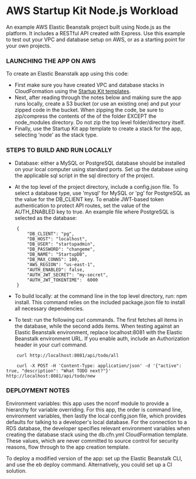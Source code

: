 # AWS Startup Kit Node.js Workload


An example AWS Elastic Beanstalk project built using Node.js as the platform. It
includes a RESTful API created with Express. Use this example to test out your VPC
and database setup on AWS, or as a starting point for your own projects.

### LAUNCHING THE APP ON AWS

To create an Elastic Beanstalk app using this code:
- First make sure you have created VPC and database stacks in CloudFormation using the [Startup Kit templates](https://github.com/awslabs/startup-kit-templates).
- Next, after reading through the notes below and making sure the app runs locally,
create a S3 bucket (or use an existing one) and put your zipped code in the bucket.
When zipping the code, be sure to zip/compress the contents of the of the folder EXCEPT
the node_modules directory.  Do not zip the top level folder/directory itself.  
- Finally, use the Startup Kit app template to create a stack for the app, selecting
'node' as the stack type.

### STEPS TO BUILD AND RUN LOCALLY

- Database:  either a MySQL or PostgreSQL database should be installed on your
local computer using standard ports.  Set up the database using the applicable 
sql script in the sql directory of the project. 

- At the top level of the project directory, include a config.json file.  To select
a database type, use 'mysql' for MySQL or 'pg' for PostgreSQL as the value for the
DB_CLIENT key.  To enable JWT-based token authentication to protect API routes,
set the value of the AUTH_ENABLED key to true.  An example file where PostgreSQL is 
selected as the database:  

```
    {
        "DB_CLIENT": "pg",
        "DB_HOST": "localhost",
        "DB_USER": "startupadmin",
        "DB_PASSWORD": "changeme",
        "DB_NAME": "StartupDB",
        "DB_MAX_CONNS": 100,
        "AWS_REGION": "us-east-1",
        "AUTH_ENABLED": false,
        "AUTH_JWT_SECRET": "my-secret",
        "AUTH_JWT_TOKENTIME":  6000
    }
```

- To build locally: at the command line in the top level directory, run: npm install.
This command relies on the included package.json file to install all necessary
dependencies.

- To test:  run the following curl commands.  The first fetches all items in the database,
while the second adds items.  When testing against an Elastic Beanstalk environment,
replace localhost:8081 with the Elastic Beanstalk environment URL.  If you enable auth,
include an Authorization header in your curl command.  

```
    curl http://localhost:8081/api/todo/all
    
    curl -X POST -H 'Content-Type: application/json' -d '{"active": true, "description": "What TODO next?"}' http://localhost:8081/api/todo/new

```

### DEPLOYMENT NOTES

Environment variables:  this app uses the nconf module to provide a hierarchy for 
variable overriding.  For this app, the order is command line, environment variables, 
then lastly the local config.json file, which provides defaults for talking to a 
developer's local database.  For the connection to a RDS database, the developer
specifies relevant environment variables when creating the database stack using the
db.cfn.yml CloudFormation template.  These values, which are never committed to source
control for security reasons, flow through to the app creation template.  

To deploy a modified version of the app:  set up the Elastic Beanstalk CLI, and use
the eb deploy command.  Alternatively, you could set up a CI solution.  


